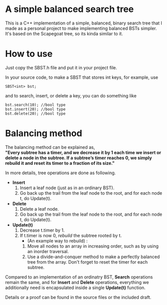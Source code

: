 A simple balanced search tree
=============

This is a C++ implementation of a simple, balanced, binary search tree that I made as a personal project to make implementing balanced BSTs simpler. It's based on the Scapegoat tree, so its kinda similar to it.

# How to use
Just copy the SBST.h file and put it in your project file.

In your source code, to make a SBST that stores int keys, for example, use
```
SBST<int> bst;
```
and to search, insert, or delete a key, you can do something like
```
bst.search(10); //bool type
bst.insert(20); //bool type
bst.delete(20); //bool type
```

# Balancing method
The balancing method can be explained as, <br/>
**"Every subtree has a timer, and we decrease it by 1 each time we insert or delete a node in the subtree. If a subtree’s timer reaches 0, we simply rebuild it and reset its timer to a fraction of its size."**


In more details, tree operations are done as following.
- **Insert**
  1. Insert a leaf node (just as in an ordinary BST).
  2. Go back up the trail from the leaf node to the root, and for each node t, do Update(t).
- **Delete**
    1. Delete a leaf node.
    2. Go back up the trail from the leaf node to the root, and for each node t, do Update(t).
- **Update(t)**
    1. Decrease t.timer by 1.
    2. If t.timer is now 0, *rebuild* the subtree rooted by t.
        - (An example way to rebuild) :
        1. Move all nodes to an array in increasing order, such as by using an inorder traversal.
        2. Use a divide-and-conquer method to make a perfectly balanced tree from the array. Don't forget to reset the timer for each subtree.
  
Compared to an implementation of an ordinatry BST, <strong>Search</strong> operations remain the same, and for **Insert** and **Delete** operations, everything we additionally need is encapsulated inside a single **Update(t)** function.
  
Details or a proof can be found in the source files or the included draft.
